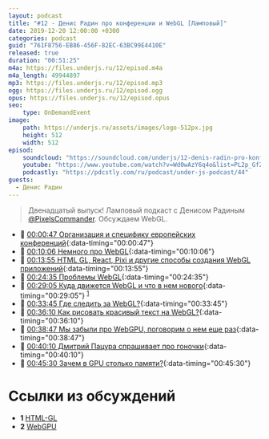 ```yaml
---
layout: podcast
title: "#12 - Денис Радин про конференции и WebGL [Ламповый]"
date: 2019-12-20 12:00:00 +0300
categories: podcast
guid: "761F8756-EB86-456F-82EC-63BC99E4410E"
released: true
duration: "00:51:25"
m4a: https://files.underjs.ru/12/episod.m4a
m4a_length: 49944897
mp3: https://files.underjs.ru/12/episod.mp3
ogg: https://files.underjs.ru/12/episod.ogg
opus: https://files.underjs.ru/12/episod.opus
seo:
    type: OnDemandEvent
image:
    path: https://underjs.ru/assets/images/logo-512px.jpg
    height: 512
    width: 512
episod:
    soundcloud: "https://soundcloud.com/underjs/12-denis-radin-pro-konferentsii-i-webgl-lampovyy"
    youtube: "https://www.youtube.com/watch?v=Wd0wAzY6q4o&list=PL2p_GfZz-_1OWXrKUZRBc8LzMz5FJNXW7"
    podcastly: "https://pdcstly.com/ru/podcast/under-js-podcast/44"
guests:
  - Денис Радин
---
```


> Двенадцатый выпуск! Ламповый подкаст с Денисом Радиным [@PixelsCommander](https://twitter.com/PixelsCommander). Обсуждаем WebGL.

- 🤔 [00:00:47 Организация и специфику европейских конференций](#){:data-timing="00:00:47"}
- 🤔 [00:10:06 Немного про WebGL](#){:data-timing="00:10:06"}
- 🤔 [00:13:55 HTML GL, React, Pixi и другие способы создания WebGL приложений](#){:data-timing="00:13:55"}
- 🤔 [00:24:35 Проблемы WebGL](#){:data-timing="00:24:35"}
- 🤔 [00:29:05 Куда движется WebGL и что в нем нового](#){:data-timing="00:29:05"} <sup>[1](#note1)</sup>
- 🤔 [00:33:45 Где следить за WebGL?](#){:data-timing="00:33:45"}
- 🤔 [00:36:10 Как рисовать красивый текст на WebGL?](#){:data-timing="00:36:10"}
- 🤔 [00:38:47 Мы забыли про WebGPU, поговорим о нем еще раз](#){:data-timing="00:38:47"}
- 🤔 [00:40:10 Дмитрий Пацура спрашивает про гоночки](#){:data-timing="00:40:10"}
- 🤔 [00:45:30 Зачем в GPU столько памяти?](#){:data-timing="00:45:30"}

# Ссылки из обсуждений

- <b id="note1">1</b> [HTML-GL](https://github.com/PixelsCommander/HTML-GL)
- <b id="note2">2</b> [WebGPU](https://www.w3.org/community/gpu/)
